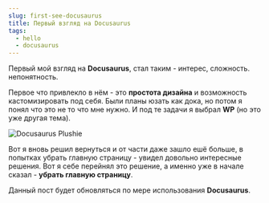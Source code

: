 ```yaml
---
slug: first-see-docusaurus
title: Первый взгляд на Docusaurus
tags:
  - hello
  - docusaurus
---
```

Первый мой взгляд на **Docusaurus**, стал таким - интерес, сложность. непонятность. 

Первое что привлекло в нём - это **простота дизайна** и возможность кастомизировать под себя. Были планы юзать как дока, но потом я понял что это не то что мне нужно. И под те задачи я выбрал **WP** (но это уже другая тема).

![Docusaurus Plushie](./docusaurus-plushie-banner.jpeg)

Вот я вновь решил вернуться и от части даже зашло ешё больше, в попытках убрать главную страницу - увидел довольно интересные решения. Вот я себе перейнял это решение, а именно уже в начале сказал - **убрать главную страницу**.

Данный пост будет обновляться по мере использования **Docusaurus**.